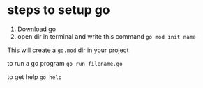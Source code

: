 # steps to setup go

1. Download go
2. open dir in terminal and write this command `go mod init name`

This will create a `go.mod` dir in your project


to run a go program 
    `go run filename.go`


to get help
    `go help`